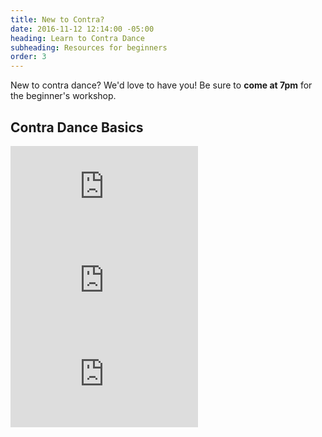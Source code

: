 ```yaml
---
title: New to Contra?
date: 2016-11-12 12:14:00 -05:00
heading: Learn to Contra Dance
subheading: Resources for beginners
order: 3
---
```


New to contra dance? We'd love to have you! Be sure to **come at 7pm** for the beginner's workshop.

## Contra Dance Basics

<div class='embed-container'><iframe src='https://www.youtube.com/embed/14nxFdcaKWA' frameborder='0' allowfullscreen></iframe></div>

<div class='embed-container'><iframe src='https://www.youtube.com/embed/Q0jIr2UWFg4' frameborder='0' allowfullscreen></iframe></div>

<div class='embed-container'><iframe src='https://www.youtube.com/embed/TaWRWceMrmM' frameborder='0' allowfullscreen></iframe></div>
